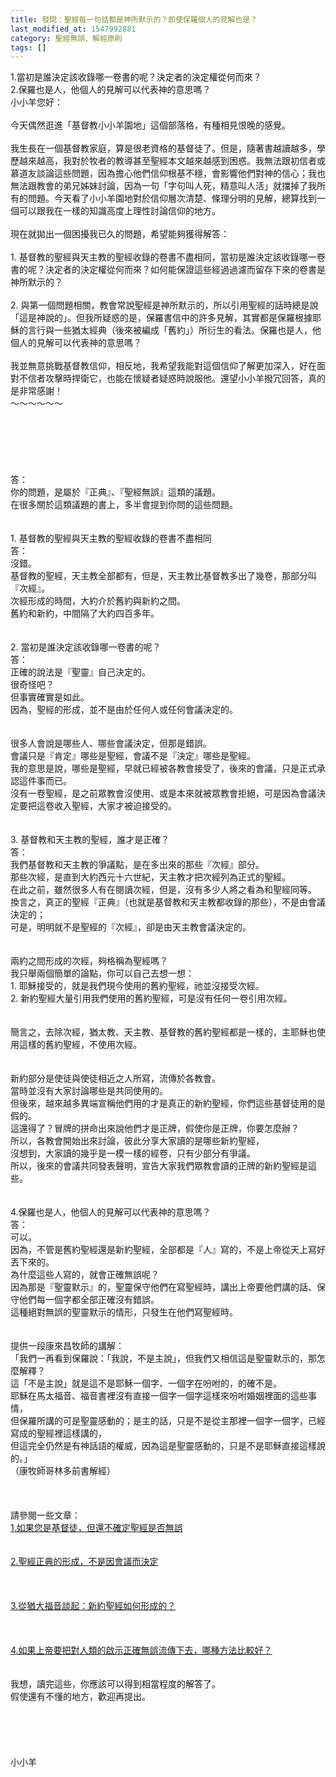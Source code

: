 ```yaml
---
title: 發問：聖經每一句話都是神所默示的？即使保羅個人的見解也是？
last_modified_at: 1547992881
category: 聖經無誤、解經原則
tags: []
---
```


<p>1.當初是誰決定該收錄哪一卷書的呢？決定者的決定權從何而來？<br/>2.保羅也是人，他個人的見解可以代表神的意思嗎？<br/><!--more-->小小羊您好：<br/> <br/>今天偶然逛進「基督教小小羊園地」這個部落格，有種相見恨晚的感覺。<br/> <br/>我生長在一個基督教家庭，算是很老資格的基督徒了。但是，隨著書越讀越多，學歷越來越高，我對於牧者的教導甚至聖經本文越來越感到困惑。我無法跟初信者或慕道友談論這些問題，因為擔心他們信仰根基不穩，會影響他們對神的信心；我也無法跟教會的弟兄姊妹討論，因為一句「字句叫人死，精意叫人活」就擋掉了我所有的問題。今天看了小小羊園地對於信仰層次清楚、條理分明的見解，總算找到一個可以跟我在一樣的知識高度上理性討論信仰的地方。<br/> <br/>現在就拋出一個困擾我已久的問題，希望能夠獲得解答：<br/> <br/>1. 基督教的聖經與天主教的聖經收錄的卷書不盡相同，當初是誰決定該收錄哪一卷書的呢？決定者的決定權從何而來？如何能保證這些經過過濾而留存下來的卷書是神所默示的？<br/> <br/>2. 與第一個問題相關，教會常說聖經是神所默示的，所以引用聖經的話時總是說「這是神說的」。但我所疑惑的是，保羅書信中的許多見解，其實都是保羅根據耶穌的言行與一些猶太經典（後來被編成「舊約」）所衍生的看法。保羅也是人，他個人的見解可以代表神的意思嗎？<br/> <br/>我並無意挑戰基督教信仰，相反地，我希望我能對這個信仰了解更加深入，好在面對不信者攻擊時捍衛它，也能在懷疑者疑惑時說服他。還望小小羊撥冗回答，真的是非常感謝！<br/> ～～～～～～<br/><br/><br/><br/><br/><br/><br/>答：<br/>你的問題，是屬於『正典』、『聖經無誤』這類的議題。<br/>在很多關於這類議題的書上，多半會提到你問的這些問題。<br/><br/><br/>1.     基督教的聖經與天主教的聖經收錄的卷書不盡相同<br/>答：<br/>沒錯。<br/>基督教的聖經，天主教全部都有，但是，天主教比基督教多出了幾卷，那部分叫『次經』。<br/>次經形成的時間，大約介於舊約與新約之間。<br/>舊約和新約，中間隔了大約四百多年。<br/><br/> <br/>2.     當初是誰決定該收錄哪一卷書的呢？<br/>答：<br/>正確的說法是『聖靈』自己決定的。<br/>很奇怪吧？<br/>但事實確實是如此。<br/>因為，聖經的形成，並不是由於任何人或任何會議決定的。<br/><br/><br/>很多人會說是哪些人、哪些會議決定，但那是錯誤。<br/>會議只是『肯定』哪些是聖經，會議不是『決定』哪些是聖經。<br/>我的意思是說，哪些是聖經，早就已經被各教會接受了，後來的會議，只是正式承認這件事而已。<br/>沒有一卷聖經，是之前眾教會沒使用、或是本來就被眾教會拒絕，可是因為會議決定要把這卷收入聖經，大家才被迫接受的。<br/><br/> <br/>3.     基督教和天主教的聖經，誰才是正確？<br/>答：<br/>我們基督教和天主教的爭議點，是在多出來的那些『次經』部分。<br/>那些次經，是直到大約西元十六世紀，天主教才把次經列為正式的聖經。<br/>在此之前，雖然很多人有在閱讀次經，但是，沒有多少人將之看為和聖經同等。<br/>換言之，真正的聖經『正典』（也就是基督教和天主教都收錄的那些），不是由會議決定的；<br/>可是，明明就不是聖經的『次經』，卻是由天主教會議決定的。<br/><br/> <br/>兩約之間形成的次經，夠格稱為聖經嗎？<br/>我只舉兩個簡單的論點，你可以自己去想一想：<br/>1.     耶穌接受的，就是我們現今使用的舊約聖經，祂並沒接受次經。<br/>2.     新約聖經大量引用我們使用的舊約聖經，可是沒有任何一卷引用次經。<br/> <br/><br/>簡言之，去除次經，猶太教、天主教、基督教的舊約聖經都是一樣的，主耶穌也使用這樣的舊約聖經，不使用次經。<br/> <br/><br/>新約部分是使徒與使徒相近之人所寫，流傳於各教會。<br/>當時並沒有大家討論哪些是共同使用的。<br/>但後來，越來越多異端宣稱他們用的才是真正的新約聖經，你們這些基督徒用的是假的。<br/>這還得了？冒牌的拼命出來說他們才是正牌，假使你是正牌，你要怎麼辦？<br/>所以，各教會開始出來討論，彼此分享大家讀的是哪些新約聖經，<br/>沒想到，大家讀的幾乎是一模一樣的經卷，只有少部分有爭議。<br/>所以，後來的會議共同發表聲明，宣告大家我們眾教會讀的正牌的新約聖經是這些。<br/><br/> <br/>4.保羅也是人，他個人的見解可以代表神的意思嗎？<br/>答：<br/>可以。<br/>因為，不管是舊約聖經還是新約聖經，全部都是『人』寫的，不是上帝從天上寫好丟下來的。<br/>為什麼這些人寫的，就會正確無誤呢？<br/>因為那是『聖靈默示』的，聖靈保守他們在寫聖經時，講出上帝要他們講的話、保守他們每一個字都全部正確沒有錯誤。<br/>這種絕對無誤的聖靈默示的情形，只發生在他們寫聖經時。<br/> <br/><br/>提供一段康來昌牧師的講解：<br/>「我們一再看到保羅說：「我說，不是主說」，但我們又相信這是聖靈默示的，那怎麼解釋？<br/>這「不是主說」就是這不是耶穌一個字、一個字在吩咐的，的確不是。<br/>耶穌在馬太福音、福音書裡沒有直接一個字一個字這樣來吩咐婚姻裡面的這些事情，<br/>但保羅所講的可是聖靈感動的；是主的話，只是不是從主那裡一個字一個字，已經寫成的聖經裡這樣講的，<br/>但這完全仍然是有神話語的權威，因為這是聖靈感動的，只是不是耶穌直接這樣說的。」<br/>（康牧師哥林多前書解經）<br/><br/><br/><br/>請參閱一些文章：<br/><a href="/posts/269191544">1.如果您是基督徒，但還不確定聖經是否無誤</a><br/><br/> <br/><a href="/posts/269191548">2.聖經正典的形成，不是因會議而決定</a><br/><br/> <br/><br/><a href="/posts/269191672">3.從猶大福音談起：新約聖經如何形成的？</a><br/><br/> <br/><br/><a href="/posts/269191952">4.如果上帝要把對人類的啟示正確無誤流傳下去，哪種方法比較好？</a><br/><br/> <br/>我想，讀完這些，你應該可以得到相當程度的解答了。<br/>假使還有不懂的地方，歡迎再提出。<br/><br/> <br/><br/><br/><br/>小小羊<br/><br/><br/><br/><br/><br/><br/><br/><br/>
</p>